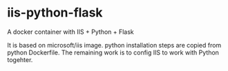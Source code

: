 # iis-python-flask
A docker container with IIS + Python + Flask

It is based on microsoft/iis image. python installation steps are copied from python Dockerfile. The remaining work is to config IIS to work with Python togehter.
